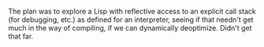 The plan was to explore a Lisp with reflective access to an explicit
call stack (for debugging, etc.) as defined for an interpreter, seeing
if that needn't get much in the way of compiling, if we can
dynamically deoptimize. Didn't get that far.
